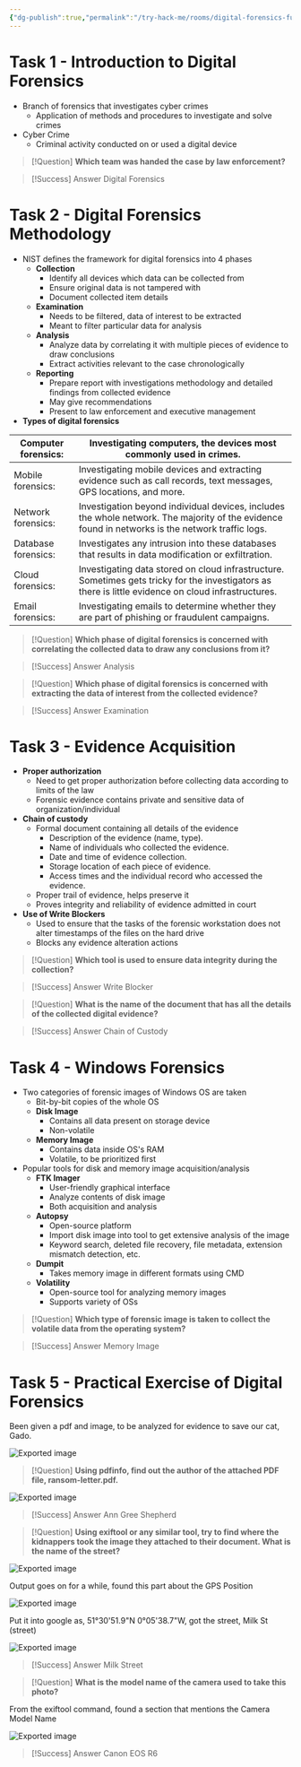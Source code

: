 ```yaml
---
{"dg-publish":true,"permalink":"/try-hack-me/rooms/digital-forensics-fundamentals/","created":"2024-11-17T17:24:39.640-05:00","updated":"2025-03-09T16:38:29.635-04:00"}
---
```


# Task 1 - Introduction to Digital Forensics

- Branch of forensics that investigates cyber crimes
	- Application of methods and procedures to investigate and solve crimes
- Cyber Crime
	- Criminal activity conducted on or used a digital device 

> [!Question]
> **Which team was handed the case by law enforcement?** 

> [!Success] Answer
> Digital Forensics
# Task 2 - Digital Forensics Methodology

- NIST defines the framework for digital forensics into 4 phases
	- **Collection**
		- Identify all devices which data can be collected from
		- Ensure original data is not tampered with
		- Document collected item details
	- **Examination**
		- Needs to be filtered, data of interest to be extracted
		- Meant to filter particular data for analysis
	- **Analysis**
		- Analyze data by correlating it with multiple pieces of evidence to draw conclusions
		- Extract activities relevant to the case chronologically
	- **Reporting**
		- Prepare report with investigations methodology and detailed findings from collected evidence
		- May give recommendations
		- Present to law enforcement and executive management
- **Types of digital forensics**

| Computer forensics: | Investigating computers, the devices most commonly used in crimes.                                                                                   |
| ------------------- | ---------------------------------------------------------------------------------------------------------------------------------------------------- |
| Mobile forensics:   | Investigating mobile devices and extracting evidence such as call records, text messages, GPS locations, and more.                                   |
| Network forensics:  | Investigation beyond individual devices, includes the whole network. The majority of the evidence found in networks is the network traffic logs.     |
| Database forensics: | Investigates any intrusion into these databases that results in data modification or exfiltration.                                                   |
| Cloud forensics:    | Investigating data stored on cloud infrastructure. Sometimes gets tricky for the investigators as there is little evidence on cloud infrastructures. |
| Email forensics:    | Investigating emails to determine whether they are part of phishing or fraudulent campaigns.                                                         |

> [!Question]
> **Which phase of digital forensics is concerned with correlating the collected data to draw any conclusions from it?** 

> [!Success] Answer
> Analysis

> [!Question]
> **Which phase of digital forensics is concerned with extracting the data of interest from the collected evidence?** 

> [!Success] Answer
> Examination
# Task 3 - Evidence Acquisition

- **Proper authorization**
	- Need to get proper authorization before collecting data according to limits of the law
	- Forensic evidence contains private and sensitive data of organization/individual
- **Chain of custody**
	- Formal document containing all details of the evidence
		- Description of the evidence (name, type).
		- Name of individuals who collected the evidence.
		- Date and time of evidence collection.
		- Storage location of each piece of evidence.
		- Access times and the individual record who accessed the evidence.
	- Proper trail of evidence, helps preserve it
	- Proves integrity and reliability of evidence admitted in court
- **Use of Write Blockers**
	- Used to ensure that the tasks of the forensic workstation does not alter timestamps of the files on the hard drive
	- Blocks any evidence alteration actions 

> [!Question]
> **Which tool is used to ensure data integrity during the collection?** 

> [!Success] Answer
> Write Blocker

> [!Question]
> **What is the name of the document that has all the details of the collected digital evidence?** 

> [!Success] Answer
> Chain of Custody
# Task 4 - Windows Forensics

- Two categories of forensic images of Windows OS are taken
	- Bit-by-bit copies of the whole OS
	- **Disk Image**
		- Contains all data present on storage device
		- Non-volatile
	- **Memory Image**
		- Contains data inside OS's RAM
		- Volatile, to be prioritized first
- Popular tools for disk and memory image acquisition/analysis
	- **FTK Imager**
		- User-friendly graphical interface
		- Analyze contents of disk image
		- Both acquisition and analysis
	- **Autopsy**
		- Open-source platform
		- Import disk image into tool to get extensive analysis of the image
		- Keyword search, deleted file recovery, file metadata, extension mismatch detection, etc.
	- **Dumpit**
		- Takes memory image in different formats using CMD
	- **Volatility**
		- Open-source tool for analyzing memory images
		- Supports variety of OSs

> [!Question]
> **Which type of forensic image is taken to collect the volatile data from the operating system?** 

> [!Success] Answer
> Memory Image
# Task 5 - Practical Exercise of Digital Forensics

Been given a pdf and image, to be analyzed for evidence to save our cat, Gado.

![Exported image](/img/user/TryHackMe/THM_Images/77b3a4de8acc5be88b1885eb26f9bd91.png)

> [!Question] 
> **Using pdfinfo, find out the author of the attached PDF file, ransom-letter.pdf.** 

![Exported image](/img/user/TryHackMe/THM_Images/9dc4832f996496ae1fd346d95d2b95c6.png)  

> [!Success] Answer
> Ann Gree Shepherd

> [!Question]
> **Using exiftool or any similar tool, try to find where the kidnappers took the image they attached to their document. What is the name of the street?** 

![Exported image](/img/user/TryHackMe/THM_Images/18782bc698086ea3d926b01e81b0cf2e.png)  

Output goes on for a while, found this part about the GPS Position

![Exported image](/img/user/TryHackMe/THM_Images/87e4e763ed182805fc702263a9bb0668.png)  

Put it into google as, 51°30'51.9"N 0°05'38.7"W, got the street, Milk St (street)

![Exported image](/img/user/TryHackMe/THM_Images/5be45e730b96abe64861cd0c328487b4.png)  

> [!Success] Answer
> Milk Street

> [!Question]
> **What is the model name of the camera used to take this photo?** 

From the exiftool command, found a section that mentions the Camera Model Name

![Exported image](/img/user/TryHackMe/THM_Images/edbe9396525a46011b1211ddacb16073.png)  

> [!Success] Answer
> Canon EOS R6
